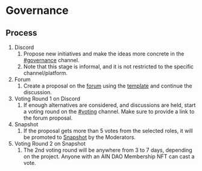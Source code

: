 # Governance

## Process

1. Discord
   1. Propose new initiatives and make the ideas more concrete in the [#governance](https://discord.com/channels/938909864674082826/938912253586051083) channel.
   2. Note that this stage is informal, and it is not restricted to the specific channel/platform.
2. Forum
   1. Create a proposal on the [forum](https://dao.ainetwork.ai/) using the [template](https://dao.ainetwork.ai/t/template-proposal-template/51) and continue the discussion.
3. Voting Round 1 on Discord
   1. If enough alternatives are considered, and discussions are held, start a voting round on the [#voting](https://discord.com/channels/938909864674082826/975587109073223710) channel. Make sure to provide a link to the forum proposal.
4. Snapshot
   1. If the proposal gets more than 5 votes from the selected roles, it will be promoted to [Snapshot](https://snapshot.org/#/ainetwork.eth) by the Moderators.
5. Voting Round 2 on Snapshot
   1. The 2nd voting round will be anywhere from 3 to 7 days, depending on the project. Anyone with an AIN DAO Membership NFT can cast a vote.
